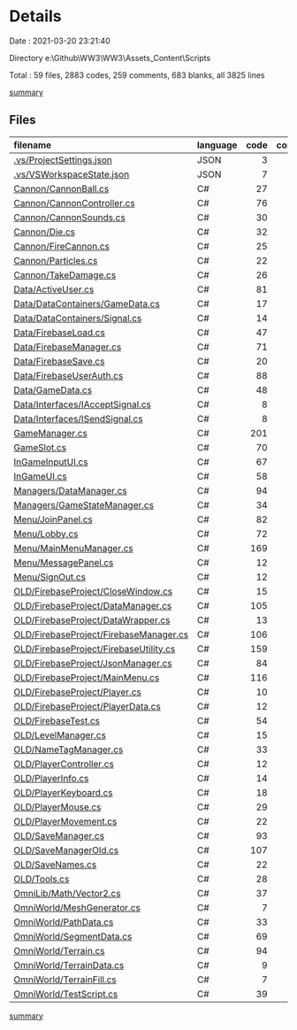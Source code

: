 # Details

Date : 2021-03-20 23:21:40

Directory e:\Github\WW3\WW3\Assets\_Content\Scripts

Total : 59 files,  2883 codes, 259 comments, 683 blanks, all 3825 lines

[summary](results.md)

## Files
| filename | language | code | comment | blank | total |
| :--- | :--- | ---: | ---: | ---: | ---: |
| [.vs/ProjectSettings.json](/.vs/ProjectSettings.json) | JSON | 3 | 0 | 0 | 3 |
| [.vs/VSWorkspaceState.json](/.vs/VSWorkspaceState.json) | JSON | 7 | 0 | 0 | 7 |
| [Cannon/CannonBall.cs](/Cannon/CannonBall.cs) | C# | 27 | 0 | 5 | 32 |
| [Cannon/CannonController.cs](/Cannon/CannonController.cs) | C# | 76 | 16 | 21 | 113 |
| [Cannon/CannonSounds.cs](/Cannon/CannonSounds.cs) | C# | 30 | 0 | 10 | 40 |
| [Cannon/Die.cs](/Cannon/Die.cs) | C# | 32 | 1 | 10 | 43 |
| [Cannon/FireCannon.cs](/Cannon/FireCannon.cs) | C# | 25 | 3 | 8 | 36 |
| [Cannon/Particles.cs](/Cannon/Particles.cs) | C# | 22 | 0 | 4 | 26 |
| [Cannon/TakeDamage.cs](/Cannon/TakeDamage.cs) | C# | 26 | 0 | 4 | 30 |
| [Data/ActiveUser.cs](/Data/ActiveUser.cs) | C# | 81 | 2 | 19 | 102 |
| [Data/DataContainers/GameData.cs](/Data/DataContainers/GameData.cs) | C# | 17 | 0 | 1 | 18 |
| [Data/DataContainers/Signal.cs](/Data/DataContainers/Signal.cs) | C# | 14 | 0 | 0 | 14 |
| [Data/FirebaseLoad.cs](/Data/FirebaseLoad.cs) | C# | 47 | 2 | 12 | 61 |
| [Data/FirebaseManager.cs](/Data/FirebaseManager.cs) | C# | 71 | 0 | 18 | 89 |
| [Data/FirebaseSave.cs](/Data/FirebaseSave.cs) | C# | 20 | 0 | 3 | 23 |
| [Data/FirebaseUserAuth.cs](/Data/FirebaseUserAuth.cs) | C# | 88 | 0 | 18 | 106 |
| [Data/GameData.cs](/Data/GameData.cs) | C# | 48 | 0 | 6 | 54 |
| [Data/Interfaces/IAcceptSignal.cs](/Data/Interfaces/IAcceptSignal.cs) | C# | 8 | 0 | 1 | 9 |
| [Data/Interfaces/ISendSignal.cs](/Data/Interfaces/ISendSignal.cs) | C# | 8 | 0 | 1 | 9 |
| [GameManager.cs](/GameManager.cs) | C# | 201 | 2 | 42 | 245 |
| [GameSlot.cs](/GameSlot.cs) | C# | 70 | 0 | 17 | 87 |
| [InGameInputUI.cs](/InGameInputUI.cs) | C# | 67 | 0 | 15 | 82 |
| [InGameUI.cs](/InGameUI.cs) | C# | 58 | 6 | 13 | 77 |
| [Managers/DataManager.cs](/Managers/DataManager.cs) | C# | 94 | 2 | 23 | 119 |
| [Managers/GameStateManager.cs](/Managers/GameStateManager.cs) | C# | 34 | 0 | 8 | 42 |
| [Menu/JoinPanel.cs](/Menu/JoinPanel.cs) | C# | 82 | 7 | 24 | 113 |
| [Menu/Lobby.cs](/Menu/Lobby.cs) | C# | 72 | 1 | 19 | 92 |
| [Menu/MainMenuManager.cs](/Menu/MainMenuManager.cs) | C# | 169 | 0 | 39 | 208 |
| [Menu/MessagePanel.cs](/Menu/MessagePanel.cs) | C# | 12 | 0 | 2 | 14 |
| [Menu/SignOut.cs](/Menu/SignOut.cs) | C# | 12 | 0 | 1 | 13 |
| [OLD/FirebaseProject/CloseWindow.cs](/OLD/FirebaseProject/CloseWindow.cs) | C# | 15 | 0 | 1 | 16 |
| [OLD/FirebaseProject/DataManager.cs](/OLD/FirebaseProject/DataManager.cs) | C# | 105 | 14 | 25 | 144 |
| [OLD/FirebaseProject/DataWrapper.cs](/OLD/FirebaseProject/DataWrapper.cs) | C# | 13 | 1 | 1 | 15 |
| [OLD/FirebaseProject/FirebaseManager.cs](/OLD/FirebaseProject/FirebaseManager.cs) | C# | 106 | 4 | 20 | 130 |
| [OLD/FirebaseProject/FirebaseUtility.cs](/OLD/FirebaseProject/FirebaseUtility.cs) | C# | 159 | 4 | 33 | 196 |
| [OLD/FirebaseProject/JsonManager.cs](/OLD/FirebaseProject/JsonManager.cs) | C# | 84 | 55 | 29 | 168 |
| [OLD/FirebaseProject/MainMenu.cs](/OLD/FirebaseProject/MainMenu.cs) | C# | 116 | 2 | 27 | 145 |
| [OLD/FirebaseProject/Player.cs](/OLD/FirebaseProject/Player.cs) | C# | 10 | 0 | 1 | 11 |
| [OLD/FirebaseProject/PlayerData.cs](/OLD/FirebaseProject/PlayerData.cs) | C# | 12 | 0 | 1 | 13 |
| [OLD/FirebaseTest.cs](/OLD/FirebaseTest.cs) | C# | 54 | 2 | 10 | 66 |
| [OLD/LevelManager.cs](/OLD/LevelManager.cs) | C# | 15 | 0 | 2 | 17 |
| [OLD/NameTagManager.cs](/OLD/NameTagManager.cs) | C# | 33 | 2 | 8 | 43 |
| [OLD/PlayerController.cs](/OLD/PlayerController.cs) | C# | 12 | 2 | 5 | 19 |
| [OLD/PlayerInfo.cs](/OLD/PlayerInfo.cs) | C# | 14 | 0 | 3 | 17 |
| [OLD/PlayerKeyboard.cs](/OLD/PlayerKeyboard.cs) | C# | 18 | 2 | 5 | 25 |
| [OLD/PlayerMouse.cs](/OLD/PlayerMouse.cs) | C# | 29 | 2 | 6 | 37 |
| [OLD/PlayerMovement.cs](/OLD/PlayerMovement.cs) | C# | 22 | 1 | 6 | 29 |
| [OLD/SaveManager.cs](/OLD/SaveManager.cs) | C# | 93 | 55 | 34 | 182 |
| [OLD/SaveManagerOld.cs](/OLD/SaveManagerOld.cs) | C# | 107 | 27 | 32 | 166 |
| [OLD/SaveNames.cs](/OLD/SaveNames.cs) | C# | 22 | 1 | 4 | 27 |
| [OLD/Tools.cs](/OLD/Tools.cs) | C# | 28 | 9 | 7 | 44 |
| [OmniLib/Math/Vector2.cs](/OmniLib/Math/Vector2.cs) | C# | 37 | 15 | 7 | 59 |
| [OmniWorld/MeshGenerator.cs](/OmniWorld/MeshGenerator.cs) | C# | 7 | 0 | 2 | 9 |
| [OmniWorld/PathData.cs](/OmniWorld/PathData.cs) | C# | 33 | 0 | 6 | 39 |
| [OmniWorld/SegmentData.cs](/OmniWorld/SegmentData.cs) | C# | 69 | 9 | 21 | 99 |
| [OmniWorld/Terrain.cs](/OmniWorld/Terrain.cs) | C# | 94 | 10 | 23 | 127 |
| [OmniWorld/TerrainData.cs](/OmniWorld/TerrainData.cs) | C# | 9 | 0 | 3 | 12 |
| [OmniWorld/TerrainFill.cs](/OmniWorld/TerrainFill.cs) | C# | 7 | 0 | 2 | 9 |
| [OmniWorld/TestScript.cs](/OmniWorld/TestScript.cs) | C# | 39 | 0 | 15 | 54 |

[summary](results.md)